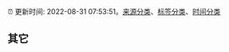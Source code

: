 :alarm_clock: 更新时间: 2022-08-31 07:53:51。[来源分类](../README.md)、[标签分类](../TAGS.md)、[时间分类](../TIMELINE.md)

## 其它




